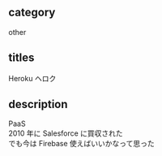 ## category

other

## titles

Heroku
ヘロク

## description

PaaS  
2010 年に Salesforce に買収された  
でも今は Firebase 使えばいいかなって思った
